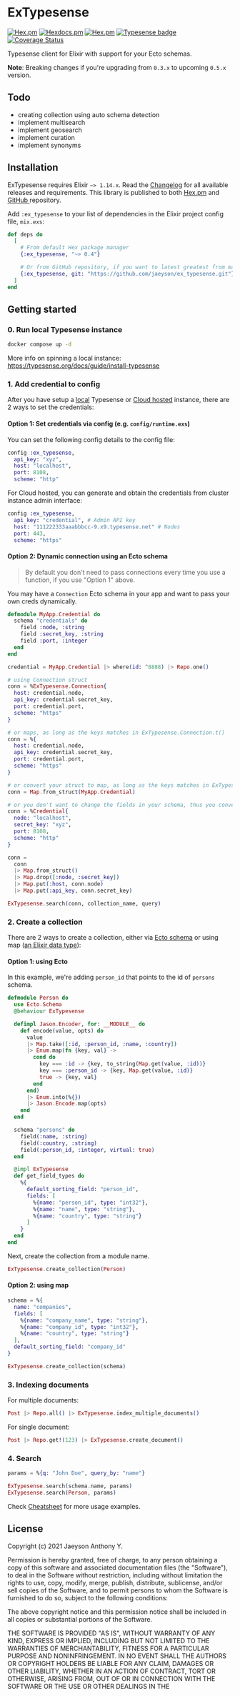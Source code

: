 # ExTypesense

[![Hex.pm](https://img.shields.io/hexpm/v/ex_typesense)](https://hex.pm/packages/ex_typesense)
[![Hexdocs.pm](https://img.shields.io/badge/hex-docs-lightgreen.svg)](https://hexdocs.pm/ex_typesense)
[![Hex.pm](https://img.shields.io/hexpm/l/ex_typesense)](https://hexdocs.pm/ex_typesense/license.html)
[![Typesense badge](https://img.shields.io/badge/Typesense-v26.0-darkblue)](https://typesense.org/docs/26.0/api)
[![Coverage Status](https://coveralls.io/repos/github/jaeyson/ex_typesense/badge.svg?branch=main)](https://coveralls.io/github/jaeyson/ex_typesense?branch=main)

Typesense client for Elixir with support for your Ecto schemas.

**Note**: Breaking changes if you're upgrading from `0.3.x` to upcoming `0.5.x` version.

## Todo

- creating collection using auto schema detection
- implement multisearch
- implement geosearch
- implement curation
- implement synonyms

## Installation

ExTypesense requires Elixir `~> 1.14.x`. Read the [Changelog](CHANGELOG.md) for all available releases and requirements. This library is published to both [Hex.pm](https://hex.pm/ex_typesense) and [GitHub ](https://github.com/jaeyson/ex_typesense.git) repository.

Add `:ex_typesense` to your list of dependencies in the Elixir project config file, `mix.exs`:

```elixir
def deps do
  [
    # From default Hex package manager
    {:ex_typesense, "~> 0.4"}

    # Or from GitHub repository, if you want to latest greatest from main branch
    {:ex_typesense, git: "https://github.com/jaeyson/ex_typesense.git"}
  ]
end
```

## Getting started

### 0. Run local Typesense instance

```bash
docker compose up -d
```

More info on spinning a local instance: https://typesense.org/docs/guide/install-typesense

### 1. Add credential to config

After you have setup a [local](./guides/running_local_typesense.md) Typesense or [Cloud hosted](https://cloud.typesense.org) instance, there are 2 ways to set the credentials:

#### Option 1: Set credentials via config (e.g. `config/runtime.exs`)

You can set the following config details to the config file:

```elixir
config :ex_typesense,
  api_key: "xyz",
  host: "localhost",
  port: 8108,
  scheme: "http"
```

For Cloud hosted, you can generate and obtain the credentials from cluster instance admin interface:

```elixir
config :ex_typesense,
  api_key: "credential", # Admin API key
  host: "111222333aaabbbcc-9.x9.typesense.net" # Nodes
  port: 443,
  scheme: "https"
```

#### Option 2: Dynamic connection using an Ecto schema

> By default you don't need to pass connections every
> time you use a function, if you use "Option 1" above.

You may have a `Connection` Ecto schema in your app and want to pass your own creds dynamically.

```elixir
defmodule MyApp.Credential do
  schema "credentials" do
    field :node, :string
    field :secret_key, :string
    field :port, :integer
  end
end
```

```elixir
credential = MyApp.Credential |> where(id: ^8888) |> Repo.one()

# using Connection struct
conn = %ExTypesense.Connection{
  host: credential.node,
  api_key: credential.secret_key,
  port: credential.port,
  scheme: "https"
}

# or maps, as long as the keys matches in ExTypesense.Connection.t()
conn = %{
  host: credential.node,
  api_key: credential.secret_key,
  port: credential.port,
  scheme: "https"
}

# or convert your struct to map, as long as the keys matches in ExTypesense.Connection.t()
conn = Map.from_struct(MyApp.Credential)

# or you don't want to change the fields in your schema, thus you convert it to map
conn = %Credential{
  node: "localhost",
  secret_key: "xyz",
  port: 8108,
  scheme: "http"
}

conn =
  conn
  |> Map.from_struct()
  |> Map.drop([:node, :secret_key])
  |> Map.put(:host, conn.node)
  |> Map.put(:api_key, conn.secret_key)

ExTypesense.search(conn, collection_name, query)
```

### 2. Create a collection

There are 2 ways to create a collection, either via [Ecto schema](https://hexdocs.pm/ecto/Ecto.Schema.html) or using map ([an Elixir data type](https://hexdocs.pm/elixir/keywords-and-maps.html#maps-as-key-value-pairs)):

#### Option 1: using Ecto

In this example, we're adding `person_id` that points to the id of `persons` schema.

```elixir
defmodule Person do
  use Ecto.Schema
  @behaviour ExTypesense

  defimpl Jason.Encoder, for: __MODULE__ do
    def encode(value, opts) do
      value
      |> Map.take([:id, :person_id, :name, :country])
      |> Enum.map(fn {key, val} ->
        cond do
          key === :id -> {key, to_string(Map.get(value, :id))}
          key === :person_id -> {key, Map.get(value, :id)}
          true -> {key, val}
        end
      end)
      |> Enum.into(%{})
      |> Jason.Encode.map(opts)
    end
  end

  schema "persons" do
    field(:name, :string)
    field(:country, :string)
    field(:person_id, :integer, virtual: true)
  end

  @impl ExTypesense
  def get_field_types do
    %{
      default_sorting_field: "person_id",
      fields: [
        %{name: "person_id", type: "int32"},
        %{name: "name", type: "string"},
        %{name: "country", type: "string"}
      ]
    }
  end
end
```

Next, create the collection from a module name.

```elixir
ExTypesense.create_collection(Person)
```

#### Option 2: using map

```elixir
schema = %{
  name: "companies",
  fields: [
    %{name: "company_name", type: "string"},
    %{name: "company_id", type: "int32"},
    %{name: "country", type: "string"}
  ],
  default_sorting_field: "company_id"
}

ExTypesense.create_collection(schema)
```

### 3. Indexing documents

For multiple documents:

```elixir
Post |> Repo.all() |> ExTypesense.index_multiple_documents()
```

For single document:

```elixir
Post |> Repo.get!(123) |> ExTypesense.create_document()
```

### 4. Search

```elixir
params = %{q: "John Doe", query_by: "name"}

ExTypesense.search(schema.name, params)
ExTypesense.search(Person, params)
```

Check [Cheatsheet](https://hexdocs.pm/ex_typesense/cheatsheet.html) for more usage examples.

## License

Copyright (c) 2021 Jaeyson Anthony Y.

Permission is hereby granted, free of charge, to any person obtaining a copy
of this software and associated documentation files (the "Software"), to deal
in the Software without restriction, including without limitation the rights
to use, copy, modify, merge, publish, distribute, sublicense, and/or sell
copies of the Software, and to permit persons to whom the Software is
furnished to do so, subject to the following conditions:

The above copyright notice and this permission notice shall be included in all
copies or substantial portions of the Software.

THE SOFTWARE IS PROVIDED "AS IS", WITHOUT WARRANTY OF ANY KIND, EXPRESS OR
IMPLIED, INCLUDING BUT NOT LIMITED TO THE WARRANTIES OF MERCHANTABILITY,
FITNESS FOR A PARTICULAR PURPOSE AND NONINFRINGEMENT. IN NO EVENT SHALL THE
AUTHORS OR COPYRIGHT HOLDERS BE LIABLE FOR ANY CLAIM, DAMAGES OR OTHER
LIABILITY, WHETHER IN AN ACTION OF CONTRACT, TORT OR OTHERWISE, ARISING FROM,
OUT OF OR IN CONNECTION WITH THE SOFTWARE OR THE USE OR OTHER DEALINGS IN THE
